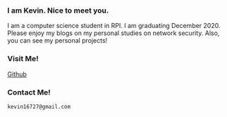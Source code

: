 ### I am Kevin. Nice to meet you.

I am a computer science student in RPI. I am graduating December 2020. Please enjoy my blogs on my personal studies on network security. Also, you can see my personal projects!

### Visit Me!

[Github](https://github.com/HOYOUNG98)

### Contact Me!

```
kevin16727@gmail.com
```
